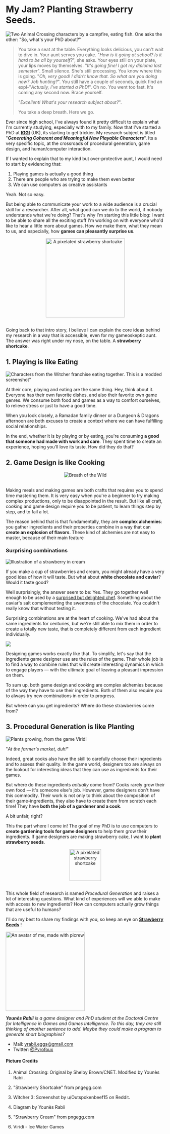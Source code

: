 
# My Jam? Planting Strawberry Seeds.

![Two Animal Crossing characters by a campfire, eating fish. One asks the other: "So, what's your PhD about?"](img/post/animal-crossing-phd.png)


> You take a seat at the table. Everything looks delicious, you can't wait to dive in. Your aunt serves you cake. "*How is it going at school? Is it hard to be all by yourself?*", she asks. Your eyes still on your plate, your lips moves by themselves. "*It's going fine! I got my diploma last semester*". Small silence. She's still processing. You know where this is going.
"*Oh, very good! I didn't know that. So what are you doing now? Job hunting?*". You still have a couple of seconds, quick find an expl-"*Actually, I've started a PhD!*". Oh no. You went too fast. It's coming any second now. Brace yourself.
>
>
>"*Excellent! What's your research subject about?*".
>
> You take a deep breath. Here we go.

Ever since high school, I've always found it pretty difficult to explain what I'm currently studying, especially with to my family. Now that I've started a PhD at **[IGGI](https://iggi.org.uk/)** (UK), its starting to get trickier. My research subject is titled "_**Generating Coherent and Meaningful New Playable Characters**_". Its a very specific topic, at the crossroads of procedural generation, game design, and human/computer interaction.

If I wanted to explain that to my kind but over-protective aunt, I would need to start by evidencing that:
1. Playing games is actually a good thing
1. There are people who are trying to make them even better
1. We can use computers as creative assistants

Yeah. Not so easy.

But being able to communicate your work to a wide audience is a crucial skill for a researcher. After all, what good can we do to the world, if nobody understands what we're doing? That's why I'm starting this little blog: I want to be able to share all the exciting stuff I'm working on with everyone who'd like to hear a little more about games. How we make them, what they mean to us, and especially, how **games can pleasantly surprise us**.

<div style="text-align:center">
<img src="img/post/strawberry-cake.png" alt="A pixelated strawberry shortcake" width="250px"/>
</div>
<br/>

Going back to that intro story, I believe I can  explain the core ideas behind my research in a way that is accessible, even for my gameoskeptic aunt. The answer was right under my nose, on the table. A **strawberry shortcake**.

## 1.  Playing is like Eating

![Characters from the Witcher franchise eating together. This is a modded screenshot"](img/post/witcher-dinner.jpg)

At their core, playing and eating are the same thing. Hey, think about it. Everyone has their own favorite dishes, and also their favorite own game genres. We consume both food and games as a way to comfort ourselves, to relieve stress or just to have a good time.

When you look closely, a Ramadan family dinner or a Dungeon & Dragons afternoon are both excuses to create a context where we can have fulfilling social relationships.

In the end, whether it is by playing or  by eating, you're consuming **a good that someone had made with work and care**. They spent time to create an experience, hoping you'll love its taste. How did they do that?

## 2.  Game Design is like Cooking

<div style="text-align:center">
<img src="img/post/botw-cooking.gif" alt="Breath of the Wild" Character throwing ingredients in a pot to create a meal." />
</div>
<br/>

Making meals and making games are both crafts that requires you to spend time mastering them. It is very easy when you're a beginner to try making complex productions, only to be disappointed in the result. But like all craft, cooking and game design require you to be patient, to learn things step by step, and to fail a lot.

The reason behind that is that fundamentally, they are **complex alchemies**: you gather ingredients and their properties combine in a way that can **create an explosion of flavors**. These kind of alchemies are not easy to master, because of their main feature


### Surprising combinations

  ![Illustration of a strawberry in cream](img/post/strawberry-cream.png)

  If you make a cup of strawberries and cream, you might already have a very good idea of how it will taste. But what about **white chocolate and caviar**? Would it taste good?

  Well surprisingly, the answer seem to be: Yes. They go together well enough to be used by a [ surprised but delighted chef](https://www.theguardian.com/lifeandstyle/2002/may/04/foodanddrink.shopping). Something about the caviar's salt complementing the sweetness of the chocolate. You couldn't really know that without testing it.

  Surprising combinations are at the heart of cooking. We've had about the same ingredients for centuries, but we're still able to mix them in order to create a totally new taste, that is completely different from each ingredient individually.

   ![ ](img/post/mda-food.png)

   Designing games works exactly like that. To simplify, let's say that the ingredients game designer use are the rules of the game. Their whole job is to find a way to combine rules that will create interesting dynamics in which to engage players — with the ultimate goal of leaving a pleasant impression on them.


To sum up, both game design and cooking are complex alchemies because of the way they have to use their ingredients. Both of them also require you to always try new combinations in order to progress.

But where can you get ingredients? Where do these strawberries come from?

## 3. Procedural Generation is like Planting

![Plants growing, from the game Viridi](img/post/viridi-grow.gif)

"*At the farmer's market, duh!*"

Indeed, great cooks also have the skill to carefully choose their ingredients and to assess their quality. In the game world, designers too are always on the lookout for interesting ideas that they can use as ingredients for their games.

But where do these ingredients *actually* come from?
Cooks rarely grow their own food — it's someone else's job. However, game designers don't have this commodity. Their work is not only to think about the composition of their game-ingredients, they also have to create them from scratch each time! They have **both the job of a gardener and a cook**.

A bit unfair, right?

This the part where I come in! The goal of my PhD is to use computers to **create gardening tools for  game designers** to help them grow their ingredients. If game designers are making strawberry cake, I want to **plant strawberry seeds**.

<div style="text-align:center">
<img src="img/post/strawberry.png" alt="A pixelated strawberry shortcake"  width="100px"/>
</div>
<br/>

This whole field of research is named _Procedural Generation_ and raises a lot of interesting questions. What kind of experiences will we able to make with access to new ingredients? How can computers actually grow things that are useful to humans?



I'll do my best to share my findings with you, so keep an eye on **[Strawberry Seeds](http://strawberryseeds.github.io)** !

<img src="img/post/younès-avatar.png " alt="An avatar of me, made with picrew " width="250px">


_**Younès Rabii** is a game designer and PhD student at the Doctoral Centre for Intelligence in Games and Games Intelligence. To this day, they are still thinking of another sentence to add. Maybe they could make a program to generate short biographies?_

- Mail: [yrabii.eggs@gmail.com](mailto:yrabii.eggs@gmail.com)
- Twitter: [@Pyrofoux](https://twitter.com/Pyrofoux)




#### Picture Credits

1. Animal Crossing: Original by Shelby Brown/CNET. Modified by Younès Rabii.

1. "Strawberry Shortcake" from pngegg.com

1. Witcher 3: Screenshot by u/Outspokenbeef15 on Reddit.

1. Diagram by Younès Rabii

1. "Strawberry Cream" from pngegg.com

1. Viridi - Ice Water Games
